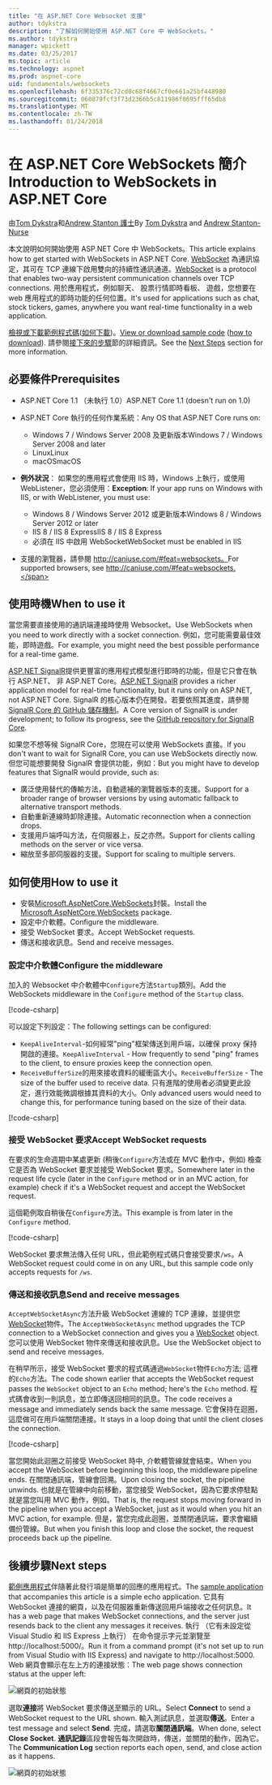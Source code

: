 ```yaml
---
title: "在 ASP.NET Core Websocket 支援"
author: tdykstra
description: "了解如何開始使用 ASP.NET Core 中 WebSockets。"
ms.author: tdykstra
manager: wpickett
ms.date: 03/25/2017
ms.topic: article
ms.technology: aspnet
ms.prod: aspnet-core
uid: fundamentals/websockets
ms.openlocfilehash: 6f335376c72cd0c68f4667cf0e661a25bf448980
ms.sourcegitcommit: 060879fcf3f73d2366b5c811986f8695fff65db8
ms.translationtype: MT
ms.contentlocale: zh-TW
ms.lasthandoff: 01/24/2018
---
```

# <a name="introduction-to-websockets-in-aspnet-core"></a><span data-ttu-id="160ec-103">在 ASP.NET Core WebSockets 簡介</span><span class="sxs-lookup"><span data-stu-id="160ec-103">Introduction to WebSockets in ASP.NET Core</span></span>

<span data-ttu-id="160ec-104">由[Tom Dykstra](https://github.com/tdykstra)和[Andrew Stanton 護士](https://github.com/anurse)</span><span class="sxs-lookup"><span data-stu-id="160ec-104">By [Tom Dykstra](https://github.com/tdykstra) and [Andrew Stanton-Nurse](https://github.com/anurse)</span></span>

<span data-ttu-id="160ec-105">本文說明如何開始使用 ASP.NET Core 中 WebSockets。</span><span class="sxs-lookup"><span data-stu-id="160ec-105">This article explains how to get started with WebSockets in ASP.NET Core.</span></span> <span data-ttu-id="160ec-106">[WebSocket](https://wikipedia.org/wiki/WebSocket) 為通訊協定，其可在 TCP 連線下啟用雙向的持續性通訊通道。</span><span class="sxs-lookup"><span data-stu-id="160ec-106">[WebSocket](https://wikipedia.org/wiki/WebSocket) is a protocol that enables two-way persistent communication channels over TCP connections.</span></span> <span data-ttu-id="160ec-107">用於應用程式，例如聊天、 股票行情即時看板、 遊戲，您想要在 web 應用程式的即時功能的任何位置。</span><span class="sxs-lookup"><span data-stu-id="160ec-107">It's used for applications such as chat, stock tickers, games, anywhere you want real-time functionality in a web application.</span></span>

<span data-ttu-id="160ec-108">[檢視或下載範例程式碼](https://github.com/aspnet/Docs/tree/master/aspnetcore/fundamentals/websockets/sample)([如何下載](xref:tutorials/index#how-to-download-a-sample))。</span><span class="sxs-lookup"><span data-stu-id="160ec-108">[View or download sample code](https://github.com/aspnet/Docs/tree/master/aspnetcore/fundamentals/websockets/sample) ([how to download](xref:tutorials/index#how-to-download-a-sample)).</span></span> <span data-ttu-id="160ec-109">請參閱[接下來的步驟](#next-steps)節的詳細資訊。</span><span class="sxs-lookup"><span data-stu-id="160ec-109">See the [Next Steps](#next-steps) section for more information.</span></span>


## <a name="prerequisites"></a><span data-ttu-id="160ec-110">必要條件</span><span class="sxs-lookup"><span data-stu-id="160ec-110">Prerequisites</span></span>

* <span data-ttu-id="160ec-111">ASP.NET Core 1.1 （未執行 1.0）</span><span class="sxs-lookup"><span data-stu-id="160ec-111">ASP.NET Core 1.1 (doesn't run on 1.0)</span></span>
* <span data-ttu-id="160ec-112">ASP.NET Core 執行的任何作業系統：</span><span class="sxs-lookup"><span data-stu-id="160ec-112">Any OS that ASP.NET Core runs on:</span></span>
  
  * <span data-ttu-id="160ec-113">Windows 7 / Windows Server 2008 及更新版本</span><span class="sxs-lookup"><span data-stu-id="160ec-113">Windows 7 / Windows Server 2008 and later</span></span>
  * <span data-ttu-id="160ec-114">Linux</span><span class="sxs-lookup"><span data-stu-id="160ec-114">Linux</span></span>
  * <span data-ttu-id="160ec-115">macOS</span><span class="sxs-lookup"><span data-stu-id="160ec-115">macOS</span></span>

* <span data-ttu-id="160ec-116">**例外狀況**： 如果您的應用程式會使用 IIS 時，Windows 上執行，或使用 WebListener，您必須使用：</span><span class="sxs-lookup"><span data-stu-id="160ec-116">**Exception**: If your app runs on Windows with IIS, or with WebListener, you must use:</span></span>

  * <span data-ttu-id="160ec-117">Windows 8 / Windows Server 2012 或更新版本</span><span class="sxs-lookup"><span data-stu-id="160ec-117">Windows 8 / Windows Server 2012 or later</span></span>
  * <span data-ttu-id="160ec-118">IIS 8 / IIS 8 Express</span><span class="sxs-lookup"><span data-stu-id="160ec-118">IIS 8 / IIS 8 Express</span></span>
  * <span data-ttu-id="160ec-119">必須在 IIS 中啟用 WebSocket</span><span class="sxs-lookup"><span data-stu-id="160ec-119">WebSocket must be enabled in IIS</span></span>

* <span data-ttu-id="160ec-120">支援的瀏覽器，請參閱 http://caniuse.com/#feat=websockets。</span><span class="sxs-lookup"><span data-stu-id="160ec-120">For supported browsers, see http://caniuse.com/#feat=websockets.</span></span>

## <a name="when-to-use-it"></a><span data-ttu-id="160ec-121">使用時機</span><span class="sxs-lookup"><span data-stu-id="160ec-121">When to use it</span></span>

<span data-ttu-id="160ec-122">當您需要直接使用的通訊端連接時使用 Websocket。</span><span class="sxs-lookup"><span data-stu-id="160ec-122">Use WebSockets when you need to work directly with a socket connection.</span></span> <span data-ttu-id="160ec-123">例如，您可能需要最佳效能，即時遊戲。</span><span class="sxs-lookup"><span data-stu-id="160ec-123">For example, you might need the best possible performance for a real-time game.</span></span>

<span data-ttu-id="160ec-124">[ASP.NET SignalR](https://docs.microsoft.com/aspnet/signalr/overview/getting-started/introduction-to-signalr)提供更豐富的應用程式模型進行即時的功能，但是它只會在執行 ASP.NET、 非 ASP.NET Core。</span><span class="sxs-lookup"><span data-stu-id="160ec-124">[ASP.NET SignalR](https://docs.microsoft.com/aspnet/signalr/overview/getting-started/introduction-to-signalr) provides a richer application model for real-time functionality, but it runs only on ASP.NET, not ASP.NET Core.</span></span> <span data-ttu-id="160ec-125">SignalR 的核心版本仍在開發。若要依照其進度，請參閱[SignalR Core 的 GitHub 儲存機制](https://github.com/aspnet/SignalR)。</span><span class="sxs-lookup"><span data-stu-id="160ec-125">A Core version of SignalR is under development; to follow its progress, see the [GitHub repository for SignalR Core](https://github.com/aspnet/SignalR).</span></span>

<span data-ttu-id="160ec-126">如果您不想等候 SignalR Core，您現在可以使用 WebSockets 直接。</span><span class="sxs-lookup"><span data-stu-id="160ec-126">If you don't want to wait for SignalR Core, you can use WebSockets directly now.</span></span> <span data-ttu-id="160ec-127">但您可能想要開發 SignalR 會提供功能，例如：</span><span class="sxs-lookup"><span data-stu-id="160ec-127">But you might have to develop features that SignalR would provide, such as:</span></span>

* <span data-ttu-id="160ec-128">廣泛使用替代的傳輸方法，自動遞補的瀏覽器版本的支援。</span><span class="sxs-lookup"><span data-stu-id="160ec-128">Support for a broader range of browser versions by using automatic fallback to alternative transport methods.</span></span>
* <span data-ttu-id="160ec-129">自動重新連線時卸除連接。</span><span class="sxs-lookup"><span data-stu-id="160ec-129">Automatic reconnection when a connection drops.</span></span>
* <span data-ttu-id="160ec-130">支援用戶端呼叫方法，在伺服器上，反之亦然。</span><span class="sxs-lookup"><span data-stu-id="160ec-130">Support for clients calling methods on the server or vice versa.</span></span>
* <span data-ttu-id="160ec-131">縮放至多部伺服器的支援。</span><span class="sxs-lookup"><span data-stu-id="160ec-131">Support for scaling to multiple servers.</span></span>

## <a name="how-to-use-it"></a><span data-ttu-id="160ec-132">如何使用</span><span class="sxs-lookup"><span data-stu-id="160ec-132">How to use it</span></span>

* <span data-ttu-id="160ec-133">安裝[Microsoft.AspNetCore.WebSockets](https://www.nuget.org/packages/Microsoft.AspNetCore.WebSockets/)封裝。</span><span class="sxs-lookup"><span data-stu-id="160ec-133">Install the [Microsoft.AspNetCore.WebSockets](https://www.nuget.org/packages/Microsoft.AspNetCore.WebSockets/) package.</span></span>
* <span data-ttu-id="160ec-134">設定中介軟體。</span><span class="sxs-lookup"><span data-stu-id="160ec-134">Configure the middleware.</span></span>
* <span data-ttu-id="160ec-135">接受 WebSocket 要求。</span><span class="sxs-lookup"><span data-stu-id="160ec-135">Accept WebSocket requests.</span></span>
* <span data-ttu-id="160ec-136">傳送和接收訊息。</span><span class="sxs-lookup"><span data-stu-id="160ec-136">Send and receive messages.</span></span>

### <a name="configure-the-middleware"></a><span data-ttu-id="160ec-137">設定中介軟體</span><span class="sxs-lookup"><span data-stu-id="160ec-137">Configure the middleware</span></span>

<span data-ttu-id="160ec-138">加入的 Websocket 中介軟體中`Configure`方法`Startup`類別。</span><span class="sxs-lookup"><span data-stu-id="160ec-138">Add the WebSockets middleware in the `Configure` method of the `Startup` class.</span></span>

[!code-csharp[](websockets/sample/Startup.cs?name=UseWebSockets)]

<span data-ttu-id="160ec-139">可以設定下列設定：</span><span class="sxs-lookup"><span data-stu-id="160ec-139">The following settings can be configured:</span></span>

* <span data-ttu-id="160ec-140">`KeepAliveInterval`-如何經常"ping"框架傳送到用戶端，以確保 proxy 保持開啟的連接。</span><span class="sxs-lookup"><span data-stu-id="160ec-140">`KeepAliveInterval` - How frequently to send "ping" frames to the client, to ensure proxies keep the connection open.</span></span>
* <span data-ttu-id="160ec-141">`ReceiveBufferSize`的用來接收資料的緩衝區大小。</span><span class="sxs-lookup"><span data-stu-id="160ec-141">`ReceiveBufferSize` - The size of the buffer used to receive data.</span></span> <span data-ttu-id="160ec-142">只有進階的使用者必須變更此設定，進行效能微調根據其資料的大小。</span><span class="sxs-lookup"><span data-stu-id="160ec-142">Only advanced users would need to change this, for performance tuning based on the size of their data.</span></span>

[!code-csharp[](websockets/sample/Startup.cs?name=UseWebSocketsOptions)]

### <a name="accept-websocket-requests"></a><span data-ttu-id="160ec-143">接受 WebSocket 要求</span><span class="sxs-lookup"><span data-stu-id="160ec-143">Accept WebSocket requests</span></span>

<span data-ttu-id="160ec-144">在要求的生命週期中某處更新 (稍後`Configure`方法或在 MVC 動作中，例如) 檢查它是否為 WebSocket 要求並接受 WebSocket 要求。</span><span class="sxs-lookup"><span data-stu-id="160ec-144">Somewhere later in the request life cycle (later in the `Configure` method or in an MVC action, for example) check if it's a WebSocket request and accept the WebSocket request.</span></span>

<span data-ttu-id="160ec-145">這個範例取自稍後在`Configure`方法。</span><span class="sxs-lookup"><span data-stu-id="160ec-145">This example is from later in the `Configure` method.</span></span>

[!code-csharp[](websockets/sample/Startup.cs?name=AcceptWebSocket&highlight=7)]

<span data-ttu-id="160ec-146">WebSocket 要求無法傳入任何 URL，但此範例程式碼只會接受要求`/ws`。</span><span class="sxs-lookup"><span data-stu-id="160ec-146">A WebSocket request could come in on any URL, but this sample code only accepts requests for `/ws`.</span></span>

### <a name="send-and-receive-messages"></a><span data-ttu-id="160ec-147">傳送和接收訊息</span><span class="sxs-lookup"><span data-stu-id="160ec-147">Send and receive messages</span></span>

<span data-ttu-id="160ec-148">`AcceptWebSocketAsync`方法升級 WebSocket 連線的 TCP 連線，並提供您[WebSocket](https://docs.microsoft.com/dotnet/core/api/system.net.websockets.websocket)物件。</span><span class="sxs-lookup"><span data-stu-id="160ec-148">The `AcceptWebSocketAsync` method upgrades the TCP connection to a WebSocket connection and gives you a [WebSocket](https://docs.microsoft.com/dotnet/core/api/system.net.websockets.websocket) object.</span></span> <span data-ttu-id="160ec-149">您可以使用 WebSocket 物件來傳送和接收訊息。</span><span class="sxs-lookup"><span data-stu-id="160ec-149">Use the WebSocket object to send and receive messages.</span></span>

<span data-ttu-id="160ec-150">在稍早所示，接受 WebSocket 要求的程式碼通過`WebSocket`物件`Echo`方法; 這裡的`Echo`方法。</span><span class="sxs-lookup"><span data-stu-id="160ec-150">The code shown earlier that accepts the WebSocket request passes the `WebSocket` object to an `Echo` method; here's the `Echo` method.</span></span> <span data-ttu-id="160ec-151">程式碼會收到一則訊息，並立即傳送回相同的訊息。</span><span class="sxs-lookup"><span data-stu-id="160ec-151">The code receives a message and immediately sends back the same message.</span></span> <span data-ttu-id="160ec-152">它會保持在迴圈，這麼做可在用戶端關閉連接。</span><span class="sxs-lookup"><span data-stu-id="160ec-152">It stays in a loop doing that until the client closes the connection.</span></span> 

[!code-csharp[](websockets/sample/Startup.cs?name=Echo)]

<span data-ttu-id="160ec-153">當您開始此迴圈之前接受 WebSocket 時中, 介軟體管線就會結束。</span><span class="sxs-lookup"><span data-stu-id="160ec-153">When you accept the WebSocket before beginning this loop, the middleware pipeline ends.</span></span>  <span data-ttu-id="160ec-154">在關閉通訊端，管線會回溯。</span><span class="sxs-lookup"><span data-stu-id="160ec-154">Upon closing the socket, the pipeline unwinds.</span></span> <span data-ttu-id="160ec-155">也就是在管線中向前移動，當您接受 WebSocket，因為它要求停駐點就是當您叫用 MVC 動作，例如。</span><span class="sxs-lookup"><span data-stu-id="160ec-155">That is, the request stops moving forward in the pipeline when you accept a WebSocket, just as it would when you hit an MVC action, for example.</span></span>  <span data-ttu-id="160ec-156">但是，當您完成此迴圈，並關閉通訊端，要求會繼續備份管線。</span><span class="sxs-lookup"><span data-stu-id="160ec-156">But when you finish this loop and close the socket, the request proceeds back up the pipeline.</span></span>

## <a name="next-steps"></a><span data-ttu-id="160ec-157">後續步驟</span><span class="sxs-lookup"><span data-stu-id="160ec-157">Next steps</span></span>

<span data-ttu-id="160ec-158">[範例應用程式](https://github.com/aspnet/Docs/tree/master/aspnetcore/fundamentals/websockets/sample)伴隨著此發行項是簡單的回應的應用程式。</span><span class="sxs-lookup"><span data-stu-id="160ec-158">The [sample application](https://github.com/aspnet/Docs/tree/master/aspnetcore/fundamentals/websockets/sample) that accompanies this article is a simple echo application.</span></span> <span data-ttu-id="160ec-159">它具有 WebSocket 連接的網頁，以及在伺服器重新傳送回用戶端接收之任何訊息。</span><span class="sxs-lookup"><span data-stu-id="160ec-159">It has a web page that makes WebSocket connections, and the server just resends back to the client any messages it receives.</span></span> <span data-ttu-id="160ec-160">執行 （它有未設定從 Visual Studio 和 IIS Express 上執行） 在命令提示字元並瀏覽至 http://localhost:5000/。</span><span class="sxs-lookup"><span data-stu-id="160ec-160">Run it from a command prompt (it's not set up to run from Visual Studio with IIS Express) and navigate to http://localhost:5000.</span></span> <span data-ttu-id="160ec-161">Web 網頁會顯示在左上方的連接狀態：</span><span class="sxs-lookup"><span data-stu-id="160ec-161">The web page shows connection status at the upper left:</span></span>

![網頁的初始狀態](websockets/_static/start.png)

<span data-ttu-id="160ec-163">選取**連接**將 WebSocket 要求傳送至顯示的 URL。</span><span class="sxs-lookup"><span data-stu-id="160ec-163">Select **Connect** to send a WebSocket request to the URL shown.</span></span>  <span data-ttu-id="160ec-164">輸入測試訊息，並選取**傳送**。</span><span class="sxs-lookup"><span data-stu-id="160ec-164">Enter a test message and select **Send**.</span></span> <span data-ttu-id="160ec-165">完成，請選取**關閉通訊端**。</span><span class="sxs-lookup"><span data-stu-id="160ec-165">When done, select **Close Socket**.</span></span> <span data-ttu-id="160ec-166">**通訊記錄**區段會報告每次開啟時，傳送，並關閉的動作，因為它。</span><span class="sxs-lookup"><span data-stu-id="160ec-166">The **Communication Log** section reports each open, send, and close action as it happens.</span></span>

![網頁的初始狀態](websockets/_static/end.png)
